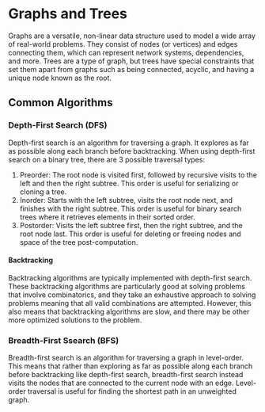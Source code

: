 # Graphs and Trees

Graphs are a versatile, non-linear data structure used to model a wide array of real-world problems. They consist of nodes (or vertices) and edges connecting them, which can represent network systems, dependencies, and more. Trees are a type of graph, but trees have special constraints that set them apart from graphs such as being connected, acyclic, and having a unique node known as the root.

## Common Algorithms

### Depth-First Search (DFS)

Depth-first search is an algorithm for traversing a graph. It explores as far as possible along each branch before backtracking. When using depth-first search on a binary tree, there are 3 possible traversal types:
1. Preorder: The root node is visited first, followed by recursive visits to the left and then the right subtree. This order is useful for serializing or cloning a tree.
2. Inorder: Starts with the left subtree, visits the root node next, and finishes with the right subtree. This order is useful for binary search trees where it retrieves elements in their sorted order.
3. Postorder: Visits the left subtree first, then the right subtree, and the root node last. This order is useful for deleting or freeing nodes and space of the tree post-computation.

#### Backtracking

Backtracking algorithms are typically implemented with depth-first search. These backtracking algorithms are particularly good at solving problems that involve combinatorics, and they take an exhaustive approach to solving problems meaning that all valid combinations are attempted. However, this also means that backtracking algorithms are slow, and there may be other more optimized solutions to the problem.

### Breadth-First Ssearch (BFS)

Breadth-first search is an algorithm for traversing a graph in level-order. This means that rather than exploring as far as possible along each branch before backtracking like depth-first search, breadth-first search instead visits the nodes that are connected to the current node with an edge. Level-order traversal is useful for finding the shortest path in an unweighted graph.
